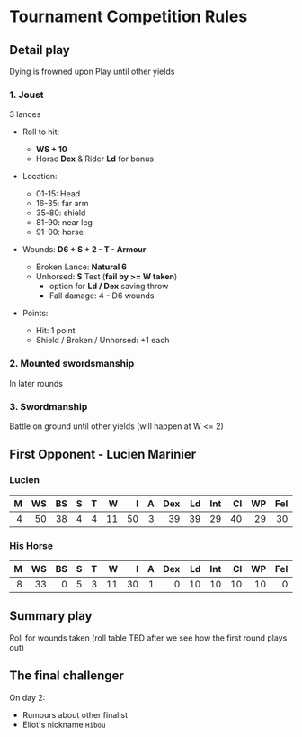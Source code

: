 # Tournament Competition Rules

## Detail play

Dying is frowned upon
Play until other yields

### 1. Joust

3 lances

- Roll to hit:
  - **WS + 10**
  - Horse **Dex** & Rider **Ld** for bonus

- Location:
  - 01-15: Head
  - 16-35: far arm
  - 35-80: shield
  - 81-90: near leg
  - 91-00: horse

- Wounds: **D6 + S + 2 - T - Armour**
  - Broken Lance: **Natural 6**
  - Unhorsed: **S** Test (**fail by >= W taken**)
    - option for **Ld / Dex** saving throw
    - Fall damage: 4 - D6 wounds

- Points:
  - Hit: 1 point
  - Shield / Broken / Unhorsed: +1 each

### 2. Mounted swordsmanship

In later rounds

### 3. Swordmanship

Battle on ground until other yields (will happen at W <= 2)

## First Opponent - Lucien Marinier

### Lucien

|   M |   WS |   BS |   S |   T |   W |   I |   A |   Dex |   Ld |   Int |   Cl |   WP |   Fel |
| --: | ---: | ---: | --: | --: | --: | --: | --: | ----: | ---: | ----: | ---: | ---: | ----: |
|   4 |   50 |   38 |   4 |   4 |  11 |  50 |   3 |    39 |   39 |    29 |   40 |   29 |    30 |

### His Horse

|   M |   WS |   BS |   S |   T |   W |   I |   A |   Dex |   Ld |   Int |   Cl |   WP |   Fel |
| --: | ---: | ---: | --: | --: | --: | --: | --: | ----: | ---: | ----: | ---: | ---: | ----: |
|   8 |   33 |    0 |   5 |   3 |  11 |  30 |   1 |     0 |   10 |    10 |   10 |   10 |     0 |

## Summary play

Roll for wounds taken (roll table TBD after we see how the first round plays out)

## The final challenger

On day 2:

- Rumours about other finalist
- Eliot's nickname `Hibou`

